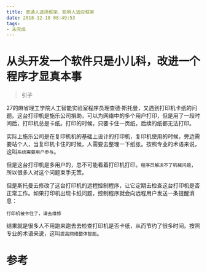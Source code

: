 ```yaml
---
title: 普通人选择框架、聪明人适应框架
date: 2018-12-18 08:49:53
tags:
- 未完成
---
```


# 从头开发一个软件只是小儿科，改进一个程序才显真本事

> 引子

27的麻省理工学院人工智能实验室程序员理查德·斯托曼，又遇到打印机卡纸的问题。这台打印机是施乐公司捐助，可以为网络中的多个用户打印，但是用了一段时间后，打印机总是卡纸。打印的时候，只要卡住一页纸，后续的纸都无法打印。

实际上施乐公司是在复印机机的基础上设计的打印机，复印机使用的时候，旁边需要站个人，当复印机卡住的时候，人需要去整理一下纸张。按照专业的术语来说，这叫`系统需要用户参与`。

但是这台打印机是多用户的，总不可能看着打印机打印。`程序员解决不了机械问题`，所以很多人对这个问题束手无策。

但是斯托曼去修改了这台打印机的远程控制程序，让它定期去检查这台打印机是否正常工作。如果打印机出现卡纸问题，控制程序就会向远程用户发送一条提醒消息：

`打印机被卡住了，请去维修`

结果就是很多人不用跑来跑去去检查打印机是否卡纸，从而节约了很多时间。按照专业的术语来说，这叫`提高网络整体智能`。








# 

# 参考
